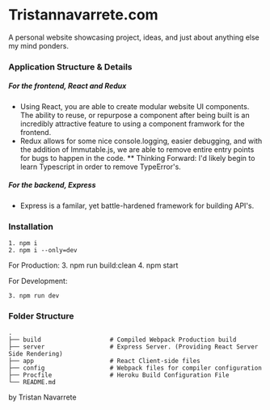 # Tristannavarrete.com

A personal website showcasing project, ideas, and just about anything else my mind ponders.

### Application Structure & Details

##### For the frontend, React and Redux
-  Using React, you are able to create modular website UI components. The ability to reuse, or repurpose a component after being built is an incredibly attractive feature to using a component framwork for the frontend.
- Redux allows for some nice console.logging, easier debugging, and with the addition of Immutable.js, we are able to remove entire entry points for bugs to happen in the code.
** Thinking Forward: I'd likely begin to learn Typescript in order to remove TypeError's.

##### For the backend, Express
- Express is a familar, yet battle-hardened framework for building API's.

### Installation
    1. npm i
    2. npm i --only=dev

For Production:
    3. npm run build:clean
    4. npm start

For Development:

    3. npm run dev

### Folder Structure
    .
    ├── build                   # Compiled Webpack Production build
    ├── server                  # Express Server. (Providing React Server Side Rendering)
    ├── app                     # React Client-side files
    ├── config                  # Webpack files for compiler configuration
    ├── Procfile                # Heroku Build Configuration File
    └── README.md

by Tristan Navarrete

